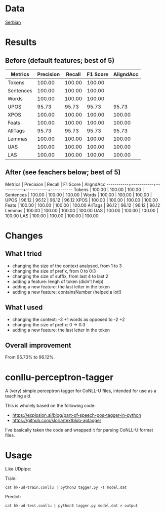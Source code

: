 # Data

[Serbian](https://github.com/UniversalDependencies/UD_Serbian)

# Results

## Before (default features; best of 5)

Metrics    | Precision |    Recall |  F1 Score | AligndAcc
-----------|-----------|-----------|-----------|-----------
Tokens     |    100.00 |    100.00 |    100.00 |
Sentences  |    100.00 |    100.00 |    100.00 |
Words      |    100.00 |    100.00 |    100.00 |
UPOS       |     95.73 |     95.73 |     95.73 |     95.73
XPOS       |    100.00 |    100.00 |    100.00 |    100.00
Feats      |    100.00 |    100.00 |    100.00 |    100.00
AllTags    |     95.73 |     95.73 |     95.73 |     95.73
Lemmas     |    100.00 |    100.00 |    100.00 |    100.00
UAS        |    100.00 |    100.00 |    100.00 |    100.00
LAS        |    100.00 |    100.00 |    100.00 |    100.00

## After (see feachers below; best of 5)

Metrics    | Precision |    Recall |  F1 Score | AligndAcc
-----------+-----------+-----------+-----------+-----------
Tokens     |    100.00 |    100.00 |    100.00 |
Sentences  |    100.00 |    100.00 |    100.00 |
Words      |    100.00 |    100.00 |    100.00 |
UPOS       |     96.12 |     96.12 |     96.12 |     96.12
XPOS       |    100.00 |    100.00 |    100.00 |    100.00
Feats      |    100.00 |    100.00 |    100.00 |    100.00
AllTags    |     96.12 |     96.12 |     96.12 |     96.12
Lemmas     |    100.00 |    100.00 |    100.00 |    100.00
UAS        |    100.00 |    100.00 |    100.00 |    100.00
LAS        |    100.00 |    100.00 |    100.00 |    100.00


# Changes

## What I tried

* changing the size of the context analysed, from 1 to 3
* changing the size of prefix, from 0 to 0:3
* changing the size of suffix, from last 4 to last 2
* adding a feature: lengh of token (didn't help)
* adding a new feature: the last letter in the token
* adding a new feature: containsNumber (helped a lot!)

## What I used

* changing the context: -3 +1 words as opposed to -2 +2
* changing the size of prefix: 0 → 0:3
* adding a new feature: the last letter in the token

## Overall improvement

From 95.73% to 96.12%.

# conllu-perceptron-tagger

A (very) simple perceptron tagger for CoNLL-U files, intended for use as a teaching
aid.

This is wholely based on the following code:

* https://explosion.ai/blog/part-of-speech-pos-tagger-in-python
* https://github.com/sloria/textblob-aptagger

I've basically taken the code and wrapped it for parsing CoNLL-U format files. 

# Usage

Like UDpipe:

Train:

```
cat kk-ud-train.conllu | python3 tagger.py -t model.dat
```

Predict:

```
cat kk-ud-test.conllu | python3 tagger.py model.dat > output
```
